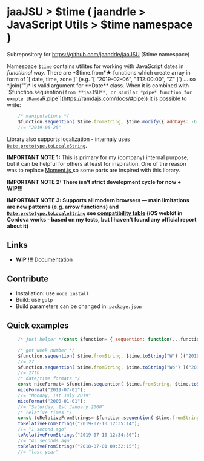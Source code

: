 # jaaJSU > $time ( jaandrle > JavaScript Utils > $time namespace )
Subrepository for https://github.com/jaandrle/jaaJSU ($time namespace)

Namespace `$time` contains utilites for working with JavaScript dates in *functional way*. There are *$time.from*★ functions which create array in form of `[ date, time, zone ]` (e.g. `[ "2019-02-06", "T12:00:00", "Z" ]`) … so *.join("")* is valid argument for **Date** class. When it is combined with `$function.sequention` (from **jaaJSU**, or similar *pipe* function for exmple [Ramda `R.pipe`](https://ramdajs.com/docs/#pipe)) it is possible to write:
```JavaScript
    /* manipulations */
    $function.sequention( $time.fromString, $time.modify({ addDays: -6 }), $time.toString("YYYY-MM-DD") )("2019-07-01");
    //= "2019-06-25"
```

Library also supports localization - internaly uses [`Date.prototype.toLocaleString`](https://developer.mozilla.org/en-US/docs/Web/JavaScript/Reference/Global_Objects/Date/toLocaleString).

**IMPORTANT NOTE 1:** This is primary for my (company) internal purpose, but it can be helpful for others at least for inspiration. One of the reason was to replace [Moment.js ](https://momentjs.com/) so some parts are inspired with this library.

**IMPORTANT NOTE 2: There isn't strict development cycle for now + WIP!!!**

**IMPORTANT NOTE 3: Supports all modern browsers — main limitations are new patterns (e.g. arrow functions) and [`Date.prototype.toLocaleString`](https://developer.mozilla.org/en-US/docs/Web/JavaScript/Reference/Global_Objects/Date/toLocaleString) see [compatibility table](https://developer.mozilla.org/en-US/docs/Web/JavaScript/Reference/Global_Objects/Date/toLocaleString#Browser_compatibility) (iOS webkit in Cordova works - based on my tests, but I haven't found any official report about it)**
## Links
- **WIP !!!** [Documentation](docs/modules/\_time.md)

## Contribute
- Installation: use `node install`
- Build: use `gulp`
- Build parameters can be changed in: `package.json`

## Quick examples
```JavaScript
    /* just helper */const $function= { sequention: function(...functions){return function(input){let current= input; for(let i=0, i_length= functions.length; i<i_length; i++){ current= functions[i](current); } return current; }; } };

    /* get week number */
    $function.sequention( $time.fromString, $time.toString("W") )("2019-07-01");
    //= 27
    $function.sequention( $time.fromString, $time.toString("Wo") )("2019-07-01");
    //= 27th
    /* date/time formats */
    const niceFormat= $function.sequention( $time.fromString, $time.toString("dddd[, ]Do MMMM YYYY") );
    niceFormat("2019-07-01");
    //= "Monday, 1st July 2019"
    niceFormat("2000-01-01");
    //= "Saturday, 1st January 2000"
    /* relative times */
    const toRelativeFromStrings= $function.sequention( $time.fromString, $time.toRelative($time.fromString("2019-07-10 12:35:15")) );
    toRelativeFromStrings("2019-07-10 12:35:14");
    //= "1 second ago"
    toRelativeFromStrings("2019-07-10 12:34:30");
    //= "45 seconds ago"
    toRelativeFromStrings("2018-07-01 09:32:15");
    //= "last year"
```
